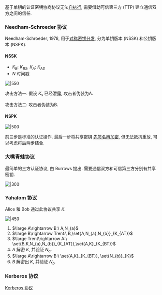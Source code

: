 基于单钥的认证密钥协商协议无法[自执行](../安全协议.md), 需要借助可信第三方 (TTP) 建立通信双方之间的信任.

### Needham-Schroeder 协议

Needham-Schroeder, 1978, 用于[对称密钥分发](../密钥分发与管理.md), 分为单钥版本 (NSSK) 和公钥版本 (NSPK).

#### NSSK

- $K_{B}$: $K_{BS}$, $K_{A}$: $K_{AS}$
- $N$ 时间戳

![|550](../../../../attach/Pasted%20image%2020231015160659.png)

攻击方法一: 假设 $K_{s}$ 已经泄露, 攻击者伪装为A.


攻击方法二: 攻击者伪装为B.

#### NSPK

![|500](../../../../attach/Pasted%20image%2020231015160719.png)

前三步是标准的认证操作. 最后一步将共享密钥 [先签名再加密](../../公钥密码/RSA/RSA-签名.md), 但无法抵抗重放, 可以考虑将后两步结合.

### 大嘴青蛙协议

最简单的三方认证协议, 由 Burrows 提出. 需要通信双方和可信第三方分别有共享密钥.

![|300](../../../../attach/Pasted%20image%2020240104112105.png)

### Yahalom 协议

Alice 和 Bob 通过此协议共享 $K$.

![|450](../../../../attach/Pasted%20image%2020240611114857.png)

1. $\large A\rightarrow B:\ A,N_{a}$
2. $\large B\rightarrow Trent:\ B,\set{A,N_{a},N_{b}}_{K_{AT}}$
3. $\large Trent\rightarrow A:\ \set{B,K,N_{a},N_{b}}_{K_{AT}},\set{A,K}_{K_{BT}}$
5. $A$ 解密 $K$, 并验证 $N_{a}$. 
6. $\large A\rightarrow B:\ \set{A,K}_{K_{BT}}, \set{N_{b}}_{K}$
7. $B$ 解密出 $K$, 并验证 $N_{b}$

### Kerberos 协议

[Kerberos 协议](Kerberos%20协议.md)

